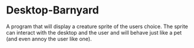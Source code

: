 # Desktop-Barnyard
A program that will display a creature sprite of the users choice. The sprite can interact with the desktop and the user and will behave just like a pet (and even annoy the user like one).